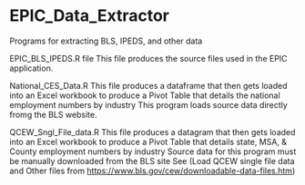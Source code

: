 # EPIC_Data_Extractor
Programs for extracting BLS, IPEDS, and other data

EPIC_BLS_IPEDS.R file
This file produces the source files used in the EPIC application.

National_CES_Data.R
This file produces a dataframe that then gets loaded into an Excel workbook 
to produce a Pivot Table that details the national employment numbers by industry
This program loads source data directly fromg the BLS website.

QCEW_Sngl_File_data.R
This file produces a datagram that then gets loaded into an Excel workbook 
to produce a Pivot Table that details state, MSA, & County employment numbers by industry
Source data for this program must be manually downloaded from the BLS site
See (Load QCEW single file data and Other files from https://www.bls.gov/cew/downloadable-data-files.htm)

